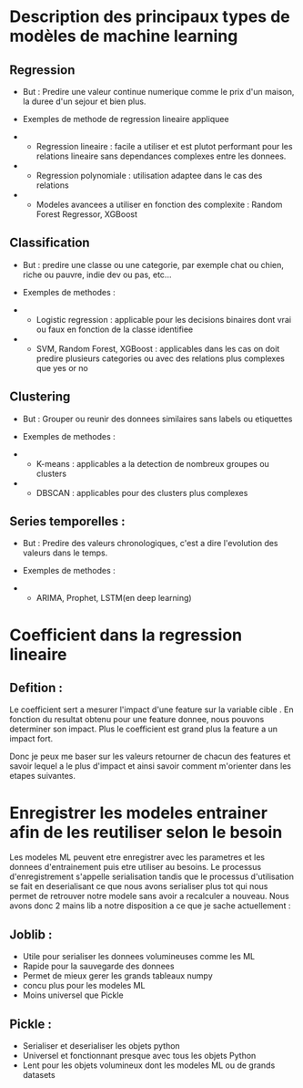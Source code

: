 # Description des principaux types de modèles de machine learning

## Regression
- But : Predire une valeur continue numerique comme le prix d'un maison, la duree d'un sejour et bien plus.

- Exemples de methode de regression lineaire appliquee
- - Regression lineaire : facile a utiliser et est plutot performant pour les relations lineaire sans dependances complexes entre les donnees.
- - Regression polynomiale : utilisation adaptee dans le cas des relations 
- - Modeles avancees a utiliser en fonction des complexite : Random Forest Regressor, XGBoost

## Classification
- But : predire une classe ou une categorie, par exemple chat ou chien, riche ou pauvre, indie dev ou pas, etc...

- Exemples de methodes :
- - Logistic regression : applicable pour les decisions binaires dont vrai ou faux en fonction de la classe identifiee
- - SVM, Random Forest, XGBoost : applicables dans les cas on doit predire plusieurs categories ou avec des relations plus complexes que yes or no

## Clustering
- But : Grouper ou reunir des donnees similaires sans labels ou etiquettes 

- Exemples de methodes : 
- - K-means : applicables a la detection de nombreux groupes ou clusters 
- - DBSCAN : applicables pour des clusters plus complexes

## Series temporelles :
- But : Predire des valeurs chronologiques, c'est a dire l'evolution des valeurs dans le temps.

- Exemples de methodes : 
- - ARIMA, Prophet, LSTM(en deep learning)



# Coefficient dans la regression lineaire
## Defition : 
Le coefficient sert a mesurer l'impact d'une feature sur la variable cible . En fonction du resultat obtenu pour une feature donnee, nous pouvons determiner son impact. Plus le coefficient est grand plus la feature a un impact fort.

Donc je peux me baser sur les valeurs retourner de chacun des features et savoir lequel a le plus d'impact et ainsi savoir comment m'orienter dans les etapes suivantes.

# Enregistrer les modeles entrainer afin de les reutiliser selon le besoin
Les modeles ML peuvent etre enregistrer avec les parametres et les donnees d'entrainement puis etre utiliser au besoins.
Le processus d'enregistrement s'appelle serialisation tandis que le processus d'utilisation se fait en deserialisant ce que nous avons serialiser plus tot qui nous permet de retrouver notre modele sans avoir a recalculer a nouveau.
Nous avons donc 2 mains lib a notre disposition a ce que je sache actuellement :
## Joblib : 
- Utile pour serialiser les donnees volumineuses comme les ML 
- Rapide pour la sauvegarde des donnees
- Permet  de mieux gerer les grands tableaux numpy
- concu plus pour les modeles ML
- Moins universel que Pickle

## Pickle : 
- Serialiser et deserialiser les objets python
- Universel et fonctionnant presque avec tous les objets Python
- Lent pour les objets volumineux dont les modeles ML ou de grands datasets
